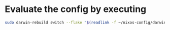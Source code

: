 # Evaluate the config by executing

```sh
sudo darwin-rebuild switch --flake "$(readlink -f ~/nixos-config/darwin)"
```
